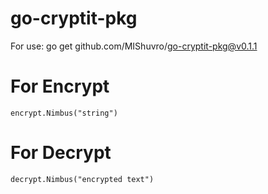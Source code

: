 # go-cryptit-pkg
For use: go get github.com/MIShuvro/go-cryptit-pkg@v0.1.1

# For Encrypt
```
encrypt.Nimbus("string")
```

# For Decrypt
```
decrypt.Nimbus("encrypted text")
```
